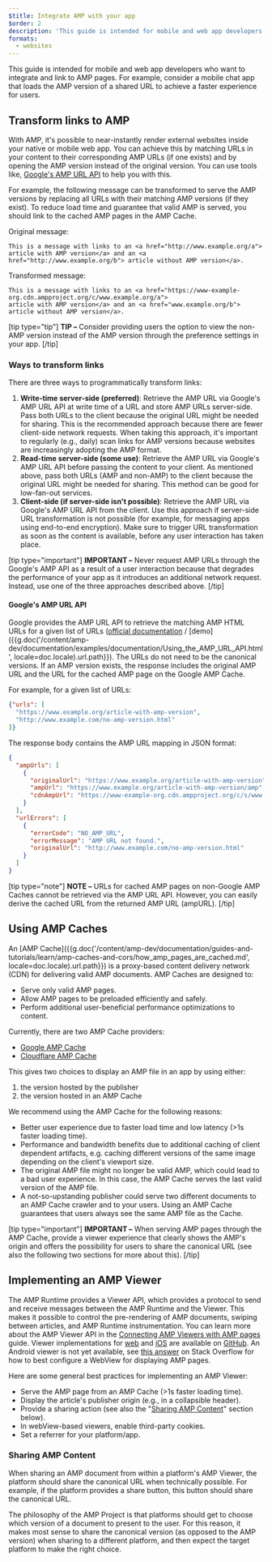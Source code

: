 ```yaml
---
$title: Integrate AMP with your app
$order: 2
description: 'This guide is intended for mobile and web app developers who want to integrate and link to AMP pages. For example, consider a mobile chat app ...'
formats:
  - websites
---
```


This guide is intended for mobile and web app developers who want to integrate and link to AMP pages. For example, consider a mobile chat app that loads the AMP version of a shared URL to achieve a faster experience for users.

## Transform links to AMP

With AMP, it's possible to near-instantly render external websites inside your
native or mobile web app. You can achieve this by matching URLs in your content
to their corresponding AMP URLs (if one exists) and by opening the AMP version
instead of the original version. You can use tools like,
[Google's AMP URL API](https://developers.google.com/amp/cache/use-amp-url) to
help you with this.

For example, the following message can be transformed to serve the AMP versions
by replacing all URLs with their matching AMP versions (if they exist). To
reduce load time and guarantee that valid AMP is served, you should link to the
cached AMP pages in the AMP Cache.

Original message:

```text
This is a message with links to an <a href="http://www.example.org/a">
article with AMP version</a> and an <a href="http://www.example.org/b"> article without AMP version</a>.
```

Transformed message:

```text
This is a message with links to an <a href="https://www-example-org.cdn.ampproject.org/c/www.example.org/a">
article with AMP version</a> and an <a href="www.example.org/b"> article without AMP version</a>.
```

[tip type="tip"]
**TIP –** Consider providing users the option to view the non-AMP version instead of the AMP version through the preference settings in your app.
[/tip]

### Ways to transform links

There are three ways to programmatically transform links:

1.  **Write-time server-side (preferred)**: Retrieve the AMP URL via Google's
    AMP URL API at write time of a URL and store AMP URLs server-side. Pass both
    URLs to the client because the original URL might be needed for sharing.
    This is the recommended approach because there are fewer client-side network
    requests. When taking this approach, it's important to regularly
    (e.g., daily) scan links for AMP versions because websites are increasingly
    adopting the AMP format.
1.  **Read-time server-side (some use)**: Retrieve the AMP URL via Google's AMP
    URL API before passing the content to your client. As mentioned above, pass
    both URLs (AMP and non-AMP) to the client because the original URL might be
    needed for sharing. This method can be good for low-fan-out services.
1.  **Client-side (if server-side isn't possible)**: Retrieve the AMP URL via
    Google's AMP URL API from the client. Use this approach if server-side URL
    transformation is not possible (for example, for messaging apps using
    end-to-end encryption). Make sure to trigger URL transformation as soon as
    the content is available, before any user interaction has taken place.

[tip type="important"]
**IMPORTANT –** Never request AMP URLs through the Google's AMP API as a result of a user interaction because that degrades the performance of your app as it introduces an additional network request. Instead, use one of the three approaches described above.
[/tip]

#### Google's AMP URL API

Google provides the AMP URL API to retrieve the matching AMP HTML URLs for a
given list of URLs ([official documentation](https://developers.google.com/amp/cache/use-amp-url) /
[demo]({{g.doc('/content/amp-dev/documentation/examples/documentation/Using_the_AMP_URL_API.html', locale=doc.locale).url.path}}). The URLs do
not need to be the canonical versions. If an AMP version exists, the response
includes the original AMP URL and the URL for the cached AMP page on the Google
AMP Cache.

For example, for a given list of URLs:

```json
{"urls": [
  "https://www.example.org/article-with-amp-version",
  "http://www.example.com/no-amp-version.html"
]}
```

The response body contains the AMP URL mapping in JSON format:

```json
{
  "ampUrls": [
    {
      "originalUrl": "https://www.example.org/article-with-amp-version",
      "ampUrl": "https://www.example.org/article-with-amp-version/amp",
      "cdnAmpUrl": "https://www-example-org.cdn.ampproject.org/c/s/www.example.org/article-with-amp-version"
    }
  ],
  "urlErrors": [
    {
      "errorCode": "NO_AMP_URL",
      "errorMessage": "AMP URL not found.",
      "originalUrl": "http://www.example.com/no-amp-version.html"
    }
  ]
}
```

[tip type="note"]
**NOTE –**  URLs for cached AMP pages on non-Google AMP Caches cannot be retrieved via the AMP URL API. However, you can easily derive the cached URL from the returned AMP URL (ampURL).
[/tip]

## Using AMP Caches

An [AMP Cache]({{g.doc('/content/amp-dev/documentation/guides-and-tutorials/learn/amp-caches-and-cors/how_amp_pages_are_cached.md', locale=doc.locale).url.path}}) is a
proxy-based content delivery network (CDN) for delivering valid AMP documents.
AMP Caches are designed to:

*   Serve only valid AMP pages.
*   Allow AMP pages to be preloaded efficiently and safely.
*   Perform additional user-beneficial performance optimizations to content.

Currently, there are two AMP Cache providers:

*   [Google AMP Cache](https://developers.google.com/amp/cache/)
*   [Cloudflare AMP Cache](https://amp.cloudflare.com/)

This gives two choices to display an AMP file in an app by using either:

1.  the version hosted by the publisher
1.  the version hosted in an AMP Cache

We recommend using the AMP Cache for the following reasons:

*   Better user experience due to faster load time and low latency (>1s faster
    loading time).
*   Performance and bandwidth benefits due to additional caching of client
    dependent artifacts, e.g. caching different versions of the same image
    depending on the client's viewport size.
*   The original AMP file might no longer be valid AMP, which could lead to a
    bad user experience. In this case, the AMP Cache serves the last valid
    version of the AMP file.
*   A not-so-upstanding publisher could serve two different documents to an AMP
    Cache crawler and to your users. Using an AMP Cache guarantees that users
    always see the same AMP file as the Cache.

[tip type="important"]
**IMPORTANT –** When serving AMP pages through the AMP Cache, provide a viewer experience that clearly shows the AMP's origin and offers the possibility for users to share the canonical URL (see also the following two sections for more about this).
[/tip]

## Implementing an AMP Viewer

The AMP Runtime provides a Viewer API, which provides a protocol to send and
receive  messages between the AMP Runtime and the Viewer. This makes it possible
to control the pre-rendering of AMP documents, swiping between articles, and AMP
Runtime instrumentation. You can learn more about the AMP Viewer API in the
[Connecting AMP Viewers with AMP pages](https://github.com/ampproject/amphtml/blob/master/extensions/amp-viewer-integration/integrating-viewer-with-amp-doc-guide.md)
guide. Viewer implementations for [web](https://github.com/ampproject/amp-viewer/blob/master/mobile-web/README.md)
and [iOS](https://github.com/ampproject/amp-viewer/tree/master/ios) are
available on [GitHub](https://github.com/ampproject/amp-viewer). An Android
viewer is not yet available, see [this answer](https://stackoverflow.com/questions/44856759/does-we-need-to-change-anything-in-usual-webpage-loader-for-loading-an-amp-acce/44869038#44869038)
on Stack Overflow for how to best configure a WebView for displaying AMP pages.

Here are some general best practices for implementing an AMP Viewer:

*   Serve the AMP page from an AMP Cache (>1s faster loading time).
*   Display the article's publisher origin (e.g., in a collapsible header).
*   Provide a sharing action (see also the "[Sharing AMP Content](#sharing-amp-content)"
    section below).
*   In webView-based viewers, enable third-party cookies.
*   Set a referrer for your platform/app.

### Sharing AMP Content

When sharing an AMP document from within a platform's AMP Viewer, the platform
should share the canonical URL when technically possible. For example, if the
platform provides a share button, this button should share the canonical URL.

The philosophy of the AMP Project is that platforms should get to choose which
version of a document to present to the user. For this reason, it makes most
sense to share the canonical version (as opposed to the AMP version) when
sharing to a different platform, and then expect the target platform to make the
right choice.
